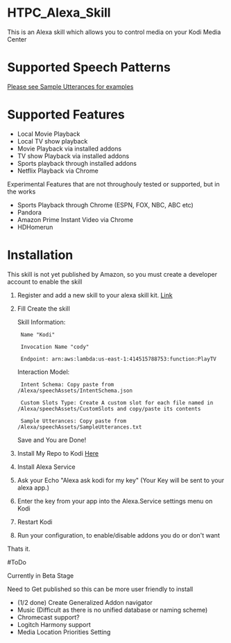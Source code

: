 # HTPC_Alexa_Skill

This is an Alexa skill which allows you to control media on your Kodi Media Center


# Supported Speech Patterns

[Please see Sample Utterances for examples](https://github.com/rsummers618/HTPC_Alexa_Skill/blob/master/Alexa/speechAssets/SampleUtterancesGenerator.txt)

# Supported Features

* Local Movie Playback
* Local TV show playback
* Movie Playback via installed addons
* TV show Playback via installed addons
* Sports playback through installed addons
* Netflix Playback via Chrome

Experimental Features that are not throughouly tested or supported, but in the works
* Sports Playback through Chrome (ESPN, FOX, NBC, ABC etc)
* Pandora
* Amazon Prime Instant Video via Chrome
* HDHomerun


# Installation

This skill is not yet published by Amazon, so you must create a developer account to enable the skill

1. Register and add a new skill to your alexa skill kit. [Link](https://developer.amazon.com/edw/home.html#/skills/list)

2. Fill Create the skill
 
      Skill Information:

        Name "Kodi"
        
        Invocation Name "cody"
        
        Endpoint: arn:aws:lambda:us-east-1:414515788753:function:PlayTV
        
      Interaction Model:
      
        Intent Schema: Copy paste from /Alexa/speechAssets/IntentSchema.json
        
        Custom Slots Type: Create A custom slot for each file named in /Alexa/speechAssets/CustomSlots and copy/paste its contents
        
        Sample Utterances: Copy paste from /Alexa/speechAssets/SampleUtterances.txt
        
      Save and You are Done!
  
3. Install My Repo to Kodi [Here](https://github.com/rsummers618/HTPC_Alexa_Skill/raw/master/Kodi/zips/repository.rsummers618/repository.rsummers618-1.0.zip)
  
3. Install Alexa Service 

4. Ask your Echo "Alexa ask kodi for my key"  (Your Key will be sent to your alexa app.)
  
5. Enter the key from your app into the Alexa.Service settings menu on Kodi

6. Restart Kodi 

7. Run your configuration, to enable/disable addons you do or don't want

Thats it.

#ToDo

Currently in Beta Stage

Need to Get published so this can be more user friendly to install

* (1/2 done) Create Generalized Addon navigator
* Music (Difficult as there is no unified database or naming scheme)
* Chromecast support?
* Logitch Harmony support
* Media Location Priorities Setting


